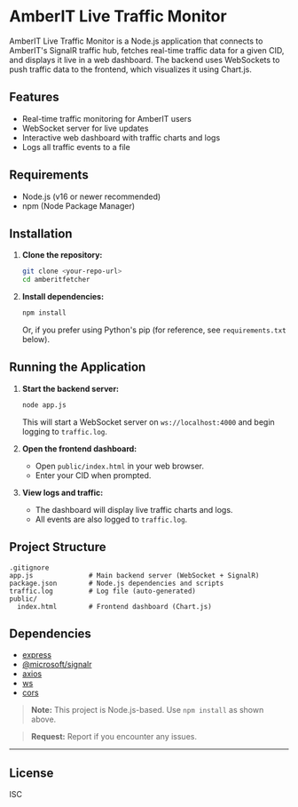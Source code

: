 # AmberIT Live Traffic Monitor

AmberIT Live Traffic Monitor is a Node.js application that connects to AmberIT's SignalR traffic hub, fetches real-time traffic data for a given CID, and displays it live in a web dashboard. The backend uses WebSockets to push traffic data to the frontend, which visualizes it using Chart.js.

## Features

- Real-time traffic monitoring for AmberIT users
- WebSocket server for live updates
- Interactive web dashboard with traffic charts and logs
- Logs all traffic events to a file

## Requirements

- Node.js (v16 or newer recommended)
- npm (Node Package Manager)

## Installation

1. **Clone the repository:**
   ```sh
   git clone <your-repo-url>
   cd amberitfetcher
   ```

2. **Install dependencies:**
   ```sh
   npm install
   ```

   Or, if you prefer using Python's pip (for reference, see `requirements.txt` below).

## Running the Application

1. **Start the backend server:**
   ```sh
   node app.js
   ```

   This will start a WebSocket server on `ws://localhost:4000` and begin logging to `traffic.log`.

2. **Open the frontend dashboard:**
   - Open `public/index.html` in your web browser.
   - Enter your CID when prompted.

3. **View logs and traffic:**
   - The dashboard will display live traffic charts and logs.
   - All events are also logged to `traffic.log`.

## Project Structure

```
.gitignore
app.js              # Main backend server (WebSocket + SignalR)
package.json        # Node.js dependencies and scripts
traffic.log         # Log file (auto-generated)
public/
  index.html        # Frontend dashboard (Chart.js)
```

## Dependencies

- [express](https://www.npmjs.com/package/express)
- [@microsoft/signalr](https://www.npmjs.com/package/@microsoft/signalr)
- [axios](https://www.npmjs.com/package/axios)
- [ws](https://www.npmjs.com/package/ws)
- [cors](https://www.npmjs.com/package/cors)

> **Note:** This project is Node.js-based. Use `npm install` as shown above.

> **Request:** Report if you encounter any issues.

---

## License

ISC